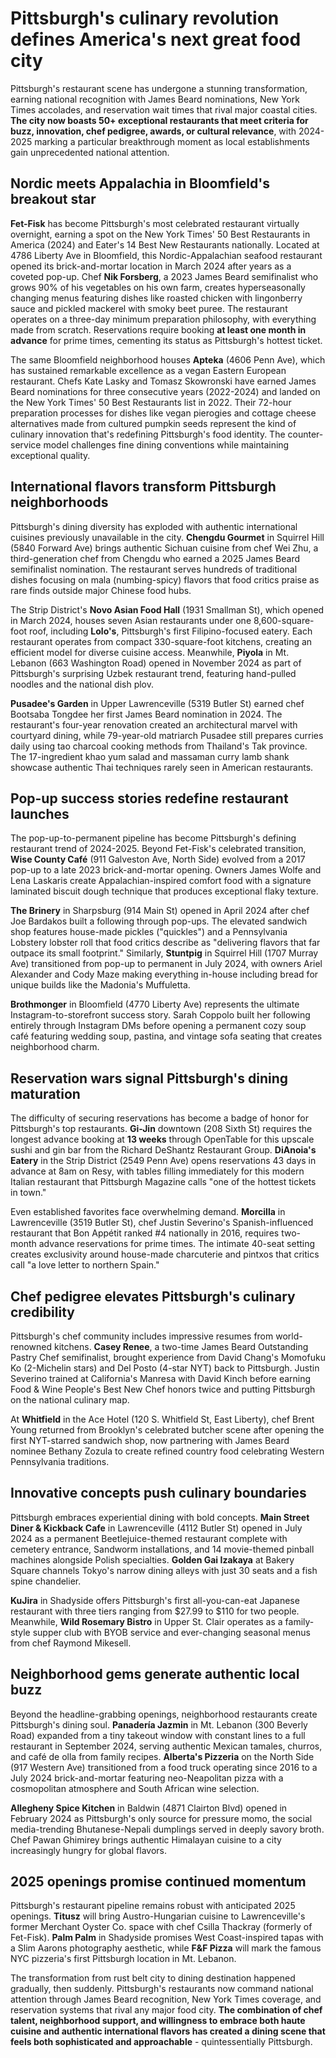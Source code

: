 # Pittsburgh's culinary revolution defines America's next great food city

Pittsburgh's restaurant scene has undergone a stunning transformation, earning national recognition with James Beard nominations, New York Times accolades, and reservation wait times that rival major coastal cities. **The city now boasts 50+ exceptional restaurants that meet criteria for buzz, innovation, chef pedigree, awards, or cultural relevance**, with 2024-2025 marking a particular breakthrough moment as local establishments gain unprecedented national attention.

## Nordic meets Appalachia in Bloomfield's breakout star

**Fet-Fisk** has become Pittsburgh's most celebrated restaurant virtually overnight, earning a spot on the New York Times' 50 Best Restaurants in America (2024) and Eater's 14 Best New Restaurants nationally. Located at 4786 Liberty Ave in Bloomfield, this Nordic-Appalachian seafood restaurant opened its brick-and-mortar location in March 2024 after years as a coveted pop-up. Chef **Nik Forsberg**, a 2023 James Beard semifinalist who grows 90% of his vegetables on his own farm, creates hyperseasonally changing menus featuring dishes like roasted chicken with lingonberry sauce and pickled mackerel with smoky beet puree. The restaurant operates on a three-day minimum preparation philosophy, with everything made from scratch. Reservations require booking **at least one month in advance** for prime times, cementing its status as Pittsburgh's hottest ticket.

The same Bloomfield neighborhood houses **Apteka** (4606 Penn Ave), which has sustained remarkable excellence as a vegan Eastern European restaurant. Chefs Kate Lasky and Tomasz Skowronski have earned James Beard nominations for three consecutive years (2022-2024) and landed on the New York Times' 50 Best Restaurants list in 2022. Their 72-hour preparation processes for dishes like vegan pierogies and cottage cheese alternatives made from cultured pumpkin seeds represent the kind of culinary innovation that's redefining Pittsburgh's food identity. The counter-service model challenges fine dining conventions while maintaining exceptional quality.

## International flavors transform Pittsburgh neighborhoods

Pittsburgh's dining diversity has exploded with authentic international cuisines previously unavailable in the city. **Chengdu Gourmet** in Squirrel Hill (5840 Forward Ave) brings authentic Sichuan cuisine from chef Wei Zhu, a third-generation chef from Chengdu who earned a 2025 James Beard semifinalist nomination. The restaurant serves hundreds of traditional dishes focusing on mala (numbing-spicy) flavors that food critics praise as rare finds outside major Chinese food hubs.

The Strip District's **Novo Asian Food Hall** (1931 Smallman St), which opened in March 2024, houses seven Asian restaurants under one 8,600-square-foot roof, including **Lolo's**, Pittsburgh's first Filipino-focused eatery. Each restaurant operates from compact 330-square-foot kitchens, creating an efficient model for diverse cuisine access. Meanwhile, **Piyola** in Mt. Lebanon (663 Washington Road) opened in November 2024 as part of Pittsburgh's surprising Uzbek restaurant trend, featuring hand-pulled noodles and the national dish plov.

**Pusadee's Garden** in Upper Lawrenceville (5319 Butler St) earned chef Bootsaba Tongdee her first James Beard nomination in 2024. The restaurant's four-year renovation created an architectural marvel with courtyard dining, while 79-year-old matriarch Pusadee still prepares curries daily using tao charcoal cooking methods from Thailand's Tak province. The 17-ingredient khao yum salad and massaman curry lamb shank showcase authentic Thai techniques rarely seen in American restaurants.

## Pop-up success stories redefine restaurant launches

The pop-up-to-permanent pipeline has become Pittsburgh's defining restaurant trend of 2024-2025. Beyond Fet-Fisk's celebrated transition, **Wise County Café** (911 Galveston Ave, North Side) evolved from a 2017 pop-up to a late 2023 brick-and-mortar opening. Owners James Wolfe and Lena Laskaris create Appalachian-inspired comfort food with a signature laminated biscuit dough technique that produces exceptional flaky texture.

**The Brinery** in Sharpsburg (914 Main St) opened in April 2024 after chef Joe Bardakos built a following through pop-ups. The elevated sandwich shop features house-made pickles ("quickles") and a Pennsylvania Lobstery lobster roll that food critics describe as "delivering flavors that far outpace its small footprint." Similarly, **Stuntpig** in Squirrel Hill (1707 Murray Ave) transitioned from pop-up to permanent in July 2024, with owners Ariel Alexander and Cody Maze making everything in-house including bread for unique builds like the Madonia's Muffuletta.

**Brothmonger** in Bloomfield (4770 Liberty Ave) represents the ultimate Instagram-to-storefront success story. Sarah Coppolo built her following entirely through Instagram DMs before opening a permanent cozy soup café featuring wedding soup, pastina, and vintage sofa seating that creates neighborhood charm.

## Reservation wars signal Pittsburgh's dining maturation

The difficulty of securing reservations has become a badge of honor for Pittsburgh's top restaurants. **Gi-Jin** downtown (208 Sixth St) requires the longest advance booking at **13 weeks** through OpenTable for this upscale sushi and gin bar from the Richard DeShantz Restaurant Group. **DiAnoia's Eatery** in the Strip District (2549 Penn Ave) opens reservations 43 days in advance at 8am on Resy, with tables filling immediately for this modern Italian restaurant that Pittsburgh Magazine calls "one of the hottest tickets in town."

Even established favorites face overwhelming demand. **Morcilla** in Lawrenceville (3519 Butler St), chef Justin Severino's Spanish-influenced restaurant that Bon Appétit ranked #4 nationally in 2016, requires two-month advance reservations for prime times. The intimate 40-seat setting creates exclusivity around house-made charcuterie and pintxos that critics call "a love letter to northern Spain."

## Chef pedigree elevates Pittsburgh's culinary credibility

Pittsburgh's chef community includes impressive resumes from world-renowned kitchens. **Casey Renee**, a two-time James Beard Outstanding Pastry Chef semifinalist, brought experience from David Chang's Momofuku Ko (2-Michelin stars) and Del Posto (4-star NYT) back to Pittsburgh. Justin Severino trained at California's Manresa with David Kinch before earning Food & Wine People's Best New Chef honors twice and putting Pittsburgh on the national culinary map.

At **Whitfield** in the Ace Hotel (120 S. Whitfield St, East Liberty), chef Brent Young returned from Brooklyn's celebrated butcher scene after opening the first NYT-starred sandwich shop, now partnering with James Beard nominee Bethany Zozula to create refined country food celebrating Western Pennsylvania traditions.

## Innovative concepts push culinary boundaries

Pittsburgh embraces experiential dining with bold concepts. **Main Street Diner & Kickback Cafe** in Lawrenceville (4112 Butler St) opened in July 2024 as a permanent Beetlejuice-themed restaurant complete with cemetery entrance, Sandworm installations, and 14 movie-themed pinball machines alongside Polish specialties. **Golden Gai Izakaya** at Bakery Square channels Tokyo's narrow dining alleys with just 30 seats and a fish spine chandelier.

**KuJira** in Shadyside offers Pittsburgh's first all-you-can-eat Japanese restaurant with three tiers ranging from $27.99 to $110 for two people. Meanwhile, **Wild Rosemary Bistro** in Upper St. Clair operates as a family-style supper club with BYOB service and ever-changing seasonal menus from chef Raymond Mikesell.

## Neighborhood gems generate authentic local buzz

Beyond the headline-grabbing openings, neighborhood restaurants create Pittsburgh's dining soul. **Panadería Jazmin** in Mt. Lebanon (300 Beverly Road) expanded from a tiny takeout window with constant lines to a full restaurant in September 2024, serving authentic Mexican tamales, churros, and café de olla from family recipes. **Alberta's Pizzeria** on the North Side (917 Western Ave) transitioned from a food truck operating since 2016 to a July 2024 brick-and-mortar featuring neo-Neapolitan pizza with a cosmopolitan atmosphere and South African wine selection.

**Allegheny Spice Kitchen** in Baldwin (4871 Clairton Blvd) opened in February 2024 as Pittsburgh's only source for pressure momo, the social media-trending Bhutanese-Nepali dumplings served in deeply savory broth. Chef Pawan Ghimirey brings authentic Himalayan cuisine to a city increasingly hungry for global flavors.

## 2025 openings promise continued momentum

Pittsburgh's restaurant pipeline remains robust with anticipated 2025 openings. **Titusz** will bring Austro-Hungarian cuisine to Lawrenceville's former Merchant Oyster Co. space with chef Csilla Thackray (formerly of Fet-Fisk). **Palm Palm** in Shadyside promises West Coast-inspired tapas with a Slim Aarons photography aesthetic, while **F&F Pizza** will mark the famous NYC pizzeria's first Pittsburgh location in Mt. Lebanon.

The transformation from rust belt city to dining destination happened gradually, then suddenly. Pittsburgh's restaurants now command national attention through James Beard recognition, New York Times coverage, and reservation systems that rival any major food city. **The combination of chef talent, neighborhood support, and willingness to embrace both haute cuisine and authentic international flavors has created a dining scene that feels both sophisticated and approachable** - quintessentially Pittsburgh.